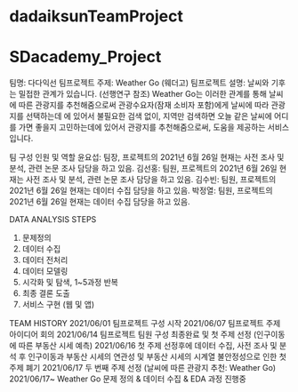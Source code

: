 # dadaiksunTeamProject

# SDacademy_Project
팀명: 다다익선
팀프로젝트 주제: Weather Go (웨더고)
팀프로젝트 설명:
날씨와 기후는 밀접한 관계가 있습니다. (선행연구 참조)
Weather Go는 이러한 관계를 통해 날씨에 따른 관광지를 추천해줌으로써
관광수요자(잠재 소비자 포함)에게 날씨에 따라 관광지를 선택하는데 에 있어서
불필요한 검색 없이, 지역만 검색하면 오늘 같은 날씨에
어디를 가면 좋을지 고민하는데에 있어서 관광지를 추천해줌으로써,
도움을 제공하는 서비스입니다.


팀 구성 인원 및 역할
윤요섭: 팀장, 프로젝트의 2021년 6월 26일 현재는 사전 조사 및 분석, 관련 논문 조사 담당을 하고 있음.
김선홍: 팀원, 프로젝트의 2021년 6월 26일 현재는 사전 조사 및 분석, 관련 논문 조사 담당을 하고 있음.
김수빈: 팀원, 프로젝트의 2021년 6월 26일 현재는 데이터 수집 담당을 하고 있음.
박정열: 팀원, 프로젝트의 2021년 6월 26일 현재는 데이터 수집 담당을 하고 있음.


DATA ANALYSIS STEPS
1) 문제정의
2) 데이터 수집
3) 데이터 전처리
4) 데이터 모델링
5) 시각화 및 탐색, 1~5과정 반복
6) 최종 결론 도출
7) 서비스 구현 (웹 및 앱)


TEAM HISTORY
2021/06/01 팀프로젝트 구성 시작
2021/06/07 팀프로젝트 주제 아이디어 회의
2021/06/14 팀프로젝트 팀원 구성 최종완료 및 첫 주제 선정 (인구이동에 따른 부동산 시세 예측)
2021/06/16 첫 주제 선정후에 데이터 수집, 사전 조사 및 분석 후 인구이동과 부동산 시세의 연관성 및 부동산 시세의 시계열 불안정성으로 인한
첫 주제 폐기 
2021/06/17 두 번째 주제 선정 (날씨에 따른 관광지 추천: Weather Go)
2021/06/17~ Weather Go 문제 정의 & 데이터 수집 & EDA 과정 진행중




































